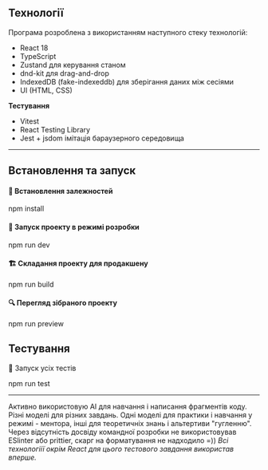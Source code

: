 ## Технології
Програма розроблена з використанням наступного стеку технологій:

- React 18 
- TypeScript
- Zustand для керування станом
- dnd-kit для drag-and-drop
- IndexedDB (fake-indexeddb) для зберігання даних між сесіями
- UI (HTML, CSS)
 
**Тестування**

- Vitest
- React Testing Library
- Jest + jsdom імітація бараузерного середовища
---
## Встановлення та запуск

#### 🔧 Встановлення залежностей

npm install

#### 🚀 Запуск проекту в режимі розробки
npm run dev

#### 🏗 Складання проекту для продакшену
npm run build

#### 🔍 Перегляд зібраного проекту
npm run preview

## Тестування
🧪 Запуск усіх тестів

npm run test


---
Активно використовую AI для навчання і написання фрагментів коду. Різні моделі для різних завдань. Одні моделі для практики і навчання у режимі - ментора, інші для теоретичніх знань і альтертиви "гугленню". 
Через відсутність досвіду командної розробки не використовував ESlinter або prittier, скарг на форматування не надходило =))
*Всі технологіії окрім React для цього тестового завдання використав вперше.*  

